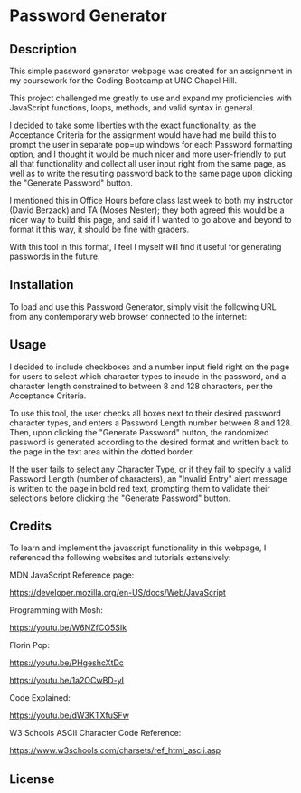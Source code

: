 # Password Generator


## Description

This simple password generator webpage was created for an assignment in my coursework for the Coding Bootcamp at UNC Chapel Hill.

This project challenged me greatly to use and expand my proficiencies with JavaScript functions, loops, methods, and valid syntax in general.

I decided to take some liberties with the exact functionality, as the Acceptance Criteria for the assignment would have had me build this to prompt the user in separate pop=up windows for each Password formatting option, and I thought it would be much nicer and more user-friendly to put all that functionality and collect all user input right from the same page, as well as to write the resulting password back to the same page upon clicking the "Generate Password" button. 

I mentioned this in Office Hours before class last week to both my instructor (David Berzack) and TA (Moses Nester); they both agreed this would be a nicer way to build this page, and said if I wanted to go above and beyond to format it this way, it should be fine with graders.

With this tool in this format, I feel I myself will find it useful for generating passwords in the future.


## Installation

To load and use this Password Generator, simply visit the following URL from any contemporary web browser connected to the internet:




## Usage

I decided to include checkboxes and a number input field right on the page for users to select which character types to incude in the password, and a character length constrained to between 8 and 128 characters, per the Acceptance Criteria. 

To use this tool, the user checks all boxes next to their desired password character types, and enters a Password Length number between 8 and 128. Then, upon clicking the "Generate Password" button, the randomized password is generated according to the desired format and written back to the page in the text area within the dotted border.

If the user fails to select any Character Type, or if they fail to specify a valid Password Length (number of characters), an "Invalid Entry" alert message is written to the page in bold red text, prompting them to validate their selections before clicking the "Generate Password" button.


## Credits

To learn and implement the javascript functionality in this webpage, I referenced the following websites and tutorials extensively:

MDN JavaScript Reference page:

https://developer.mozilla.org/en-US/docs/Web/JavaScript

Programming with Mosh:

https://youtu.be/W6NZfCO5SIk

Florin Pop:

https://youtu.be/PHgeshcXtDc

https://youtu.be/1a2OCwBD-yI

Code Explained:

https://youtu.be/dW3KTXfuSFw

W3 Schools ASCII Character Code Reference:

https://www.w3schools.com/charsets/ref_html_ascii.asp


## License

